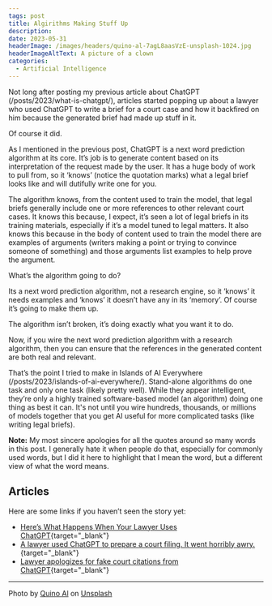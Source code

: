 ```yaml
---
tags: post
title: Algirithms Making Stuff Up
description: 
date: 2023-05-31
headerImage: /images/headers/quino-al-7agL8aasVzE-unsplash-1024.jpg
headerImageAltText: A picture of a clown
categories:
  - Artificial Intelligence
---
```


Not long after posting my previous article about ChatGPT (/posts/2023/what-is-chatgpt/), articles started popping up about a lawyer who used ChatGPT to write a brief for a court case and how it backfired on him because the generated brief had made up stuff in it.

Of course it did.

As I mentioned in the previous post, ChatGPT is a next word prediction algorithm at its core. It’s job is to generate content based on its interpretation of the request made by the user. It has a huge body of work to pull from, so it ‘knows’ (notice the quotation marks) what a legal brief looks like and will dutifully write one for you.

The algorithm knows, from the content used to train the model, that legal briefs generally include one or more references to other relevant court cases. It knows this because, I expect, it’s seen a lot of legal briefs in its training materials, especially if it’s a model tuned to legal matters. It also knows this because in the body of content used to train the model there are examples of arguments (writers making a point or trying to convince someone of something) and those arguments list examples to help prove the argument.

What’s the algorithm going to do?

Its a next word prediction algorithm, not a research engine, so it ‘knows’ it needs examples and ‘knows’ it doesn’t have any in its ‘memory’. Of course it’s going to make them up.

The algorithm isn’t broken, it’s doing exactly what you want it to do.

Now, if you wire the next word prediction algorithm with a research algorithm, then you can ensure that the references in the generated content are both real and relevant. 

That’s the point I tried to make in Islands of AI Everywhere (/posts/2023/islands-of-ai-everywhere/). Stand-alone algorithms do one task and only one task (likely pretty well). While they appear intelligent, they’re only a highly trained software-based model (an algorithm) doing one thing as best it can. It's not until you wire hundreds, thousands, or millions of models together that you get AI useful for more complicated tasks (like writing legal briefs).

**Note:** My most sincere apologies for all the quotes around so many words in this post. I generally hate it when people do that, especially for commonly used words, but I did it here to highlight that I mean the word, but a different view of what the word means.

## Articles

Here are some links if you haven’t seen the story yet:

* [Here’s What Happens When Your Lawyer Uses ChatGPT](https://www.nytimes.com/2023/05/27/nyregion/avianca-airline-lawsuit-chatgpt.html){target="_blank"}
* [A lawyer used ChatGPT to prepare a court filing. It went horribly awry.](https://www.cbsnews.com/news/lawyer-chatgpt-court-filing-avianca/){target="_blank"}
* [Lawyer apologizes for fake court citations from ChatGPT](https://www.cnn.com/2023/05/27/business/chat-gpt-avianca-mata-lawyers/index.html){target="_blank"}

***

Photo by <a href="https://unsplash.com/@quinoal?utm_source=unsplash&utm_medium=referral&utm_content=creditCopyText" target="_blank">Quino Al</a> on <a href="https://unsplash.com/photos/7agL8aasVzE?utm_source=unsplash&utm_medium=referral&utm_content=creditCopyText"  target="_blank">Unsplash</a>
 
